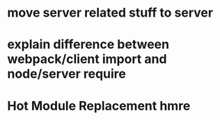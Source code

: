 # move server related stuff to server
# explain difference between webpack/client import and node/server require
# Hot Module Replacement hmre
